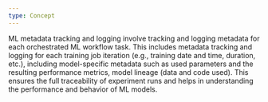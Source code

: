 ```yaml
---
type: Concept
---
```


ML metadata tracking and logging involve tracking and logging metadata for each orchestrated ML workflow task. This includes metadata tracking and logging for each training job iteration (e.g., training date and time, duration, etc.), including model-specific metadata such as used parameters and the resulting performance metrics, model lineage (data and code used). This ensures the full traceability of experiment runs and helps in understanding the performance and behavior of ML models.